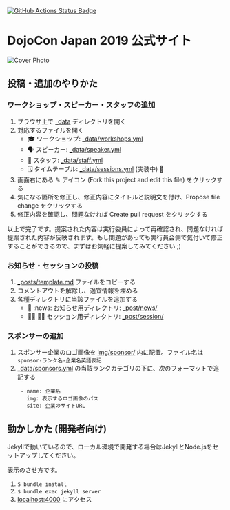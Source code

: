 [![GitHub Actions Status Badge](https://github.com/coderdojo-japan/dojocon2019.coderdojo.jp/workflows/Ruby/badge.svg)](https://github.com/coderdojo-japan/dojocon2019.coderdojo.jp/actions)

# DojoCon Japan 2019 公式サイト
![Cover Photo](https://github.com/coderdojo-japan/dojocon2019.coderdojo.jp/blob/master/img/main.png?raw=true)

## 投稿・追加のやりかた

### ワークショップ・スピーカー・スタッフの追加
1. ブラウザ上で [_data](https://github.com/coderdojo-japan/dojocon2019.coderdojo.jp/tree/master/_data) ディレクトリを開く
2. 対応するファイルを開く
   - :mortar_board: ワークショップ: [_data/workshops.yml](https://github.com/coderdojo-japan/dojocon2019.coderdojo.jp/blob/master/_data/workshops.yml)
   - :speaking_head: スピーカー: [_data/speaker.yml](https://github.com/coderdojo-japan/dojocon2019.coderdojo.jp/blob/master/_data/speaker.yml)
   - :busts_in_silhouette: スタッフ: [_data/staff.yml](https://github.com/coderdojo-japan/dojocon2019.coderdojo.jp/blob/master/_data/staff.yml)
   - :spiral_calendar: タイムテーブル: [_data/sessions.yml](https://github.com/coderdojo-japan/dojocon2019.coderdojo.jp/blob/master/_data/sessions.yml) (実装中) 🚧
3. 画面右にある ✎ アイコン (Fork this project and edit this file) をクリックする
4. 気になる箇所を修正し、修正内容にタイトルと説明文を付け、Propose file change をクリックする
5. 修正内容を確認し、問題なければ Create pull request をクリックする

以上で完了です。提案された内容は実行委員によって再確認され、問題なければ提案された内容が反映されます。もし問題があっても実行員会側で気付いて修正することができるので、まずはお気軽に提案してみてください ;)

### お知らせ・セッションの投稿
1. [_posts/template.md](https://github.com/coderdojo-japan/dojocon2019.coderdojo.jp/blob/master/_posts/template.md) ファイルをコピーする
1. コメントアウトを解除し、適宜情報を埋める
1. 各種ディレクトリに当該ファイルを追加する
   - :newspaper: :news: お知らせ用ディレクトリ: [_post/news/](https://github.com/coderdojo-japan/dojocon2019.coderdojo.jp/tree/master/_posts/news)
   - :woman_teacher: :man_teacher: セッション用ディレクトリ: [_post/session/](https://github.com/coderdojo-japan/dojocon2019.coderdojo.jp/tree/master/_posts/session)

### スポンサーの追加
1. スポンサー企業のロゴ画像を [img/sponsor/](https://github.com/coderdojo-japan/dojocon2019.coderdojo.jp/tree/master/img/sponsor) 内に配置。ファイル名は`sponsor-ランク名-企業名英語表記`
1. [_data/sponsors.yml](https://github.com/coderdojo-japan/dojocon2019.coderdojo.jp/blob/master/_data/sponsors.yml) の当該ランクカテゴリの下に、次のフォーマットで追記する
   ```
    - name: 企業名  
      img: 表示するロゴ画像のパス
      site: 企業のサイトURL
   ```

## 動かしかた (開発者向け)
Jekyllで動いているので、ローカル環境で開発する場合はJekyllとNode.jsをセットアップしてください。

表示のさせ方です。

1. `$ bundle install`
1. `$ bundle exec jekyll server`
1. [localhost:4000](http://localhost:4000/) にアクセス
